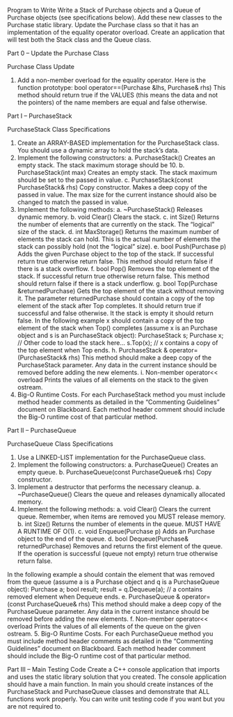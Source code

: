 Program to Write
Write a Stack of Purchase objects and a Queue of Purchase objects (see specifications below). Add these new classes to the Purchase static library. Update the Purchase class so that it has an implementation of the equality operator overload. Create an application that will test both the Stack class and the Queue class. 

Part 0 – Update the Purchase Class

Purchase Class Update
1.	Add a non-member overload for the equality operator. Here is the function prototype: 
bool operator==(Purchase &lhs, Purchase& rhs)
This method should return true if the VALUES (this means the data and not the pointers) of the name members are equal and false otherwise.

Part I – PurchaseStack

PurchaseStack Class Specifications
1.	Create an ARRAY-BASED implementation for the PurchaseStack class. You should use a dynamic array to hold the stack’s data.
2.	Implement the following constructors:
a.	PurchaseStack()
Creates an empty stack. The stack maximum storage should be 10. 
b.	PurchaseStack(int max)
Creates an empty stack. The stack maximum should be set to the passed in value.
c.	PurchaseStack(const PurchaseStack& rhs)
Copy constructor. Makes a deep copy of the passed in value. The max size for the current instance should also be changed to match the passed in value.
3.	Implement the following methods:
a.	~PurchaseStack()
Releases dynamic memory.
b.	void Clear()
Clears the stack.
c.	int Size()
Returns the number of elements that are currently on the stack. The “logical” size of the stack.
d.	int MaxStorage()
Returns the maximum number of elements the stack can hold. This is the actual number of elements the stack can possibly hold (not the “logical” size).
e.	bool Push(Purchase p)
Adds the given Purchase object to the top of the stack. If successful return true otherwise return false. This method should return false if there is a stack overflow.
f.	bool Pop()
Removes the top element of the stack. If successful return true otherwise return false. This method should return false if there is a stack underflow.
g.	bool Top(Purchase &returnedPurchase)
Gets the top element of the stack without removing it. The parameter returnedPurchase should contain a copy of the top element of the stack after Top completes. It should return true if successful and false otherwise. It the stack is empty it should return false. In the following example x should contain a copy of the top element of the stack when Top() completes (assume x is an Purchase object and s is an PurchaseStack object):
PurchaseStack s;
Purchase x;
// Other code to load the stack here…
s.Top(x);  // x contains a copy of the top element when Top ends.
h.	PurchaseStack & operator=(PurchaseStack& rhs) This method should make a deep copy of the PurchaseStack parameter. Any data in the current instance should be removed before adding the new elements.
i.	Non-member operator<< overload
Prints the values of all elements on the stack to the given ostream.
4.	Big-O Runtime Costs. 
For each PurchaseStack method you must include method header comments as detailed in the “Commenting Guidelines” document on Blackboard. Each method header comment should include the Big-O runtime cost of that particular method.

Part II – PurchaseQueue

PurchaseQueue Class Specifications
1.	Use a LINKED-LIST implementation for the PurchaseQueue class.
2.	Implement the following constructors:
a.	PurchaseQueue()
Creates an empty queue.
b.	PurchaseQueue(const PurchaseQueue& rhs)
Copy constructor.
3.	Implement a destructor that performs the necessary cleanup.
a.	~PurchaseQueue()
Clears the queue and releases dynamically allocated memory.
4.	Implement the following methods:
a.	void Clear()
Clears the current queue. Remember, when items are removed you MUST release memory.
b.	int Size()
Returns the number of elements in the queue. MUST HAVE A RUNTIME OF O(1).
c.	void Enqueue(Purchase p)
Adds an Purchase object to the end of the queue.
d.	bool Dequeue(Purchase& returnedPurchase)
Removes and returns the first element of the queue. If the operation is successful (queue not empty) return true otherwise return false. 

In the following example a should contain the element that was removed from the queue (assume a is a Purchase object and q is a PurchaseQueue object):
Purchase  a;
bool result;
result = q.Dequeue(a);  // a contains removed element when Dequeue ends.
e.	PurchaseQueue & operator=(const PurchaseQueue& rhs) This method should make a deep copy of the PurchaseQueue parameter. Any data in the current instance should be removed before adding the new elements.
f.	Non-member operator<< overload
Prints the values of all elements of the queue on the given ostream.
5.	Big-O Runtime Costs. 
For each PurchaseQueue method you must include method header comments as detailed in the “Commenting Guidelines” document on Blackboard. Each method header comment should include the Big-O runtime cost of that particular method.


Part III – Main Testing Code
Create a C++ console application that imports and uses the static library solution that you created. The console application should have a main function. In main you should create instances of the PurchaseStack and PurchaseQueue classes and demonstrate that ALL functions work properly. You can write unit testing code if you want but you are not required to.
